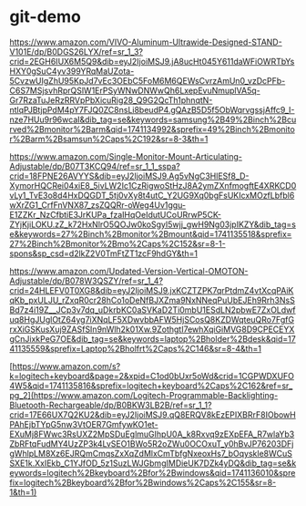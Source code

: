 # git-demo

https://www.amazon.com/VIVO-Aluminum-Ultrawide-Designed-STAND-V101E/dp/B0DGS26LYX/ref=sr_1_3?crid=2EGH6IUX6M5Q9&dib=eyJ2IjoiMSJ9.jA8ucHt045Y611daWFiOWRTbYsHXY0gSuC4yv399YRqMaUZota-5CvzwUIgZhU95KpJd7vEc3OEbC5FoM6M6QEWsCvrzAmUn0_vzDcPFb-C6S7MSjsvhRprQSlW1ErPSyWNwDNWwQh6LxepEvuNmuplVA5q-Gr7RzaTuJeRzRRVpPbXicuRig28_Q9G2QcTh1phnqtN-ntlqPJBtjpPdM4pY7FJQ0ZC8nsLi8beudP4.gQAzB5D5f5ObWqrvgssjAffc9_I-nze7HUu9r96wcaI&dib_tag=se&keywords=samsung%2B49%2Binch%2Bcurved%2Bmonitor%2Barm&qid=1741134992&sprefix=49%2Binch%2Bmonitor%2Barm%2Bsamsun%2Caps%2C192&sr=8-3&th=1



https://www.amazon.com/Single-Monitor-Mount-Articulating-Adjustable/dp/B07T3KCQ94/ref=sr_1_1_sspa?crid=18FPNE26AVYYS&dib=eyJ2IjoiMSJ9.Ag5vNgC3HlESf8_D-XymorHQCRei04xiE8_5ivLW2Ic1CzRigwoStHzJ8A2ymZXnfmogftE4XRKCD0vLy1_TvE3o8d4HxDQGDT_5tj0vXy8t4utC_Y2UG9Xq0bgFsUKIcxMOzfLbfbl6wXrZG1_CrfFnVNX87_zsZQQRr-oWeg4Uv1ggu-E1ZZKr_NzCfbtiE3JrKUPa_fzaIHqOeIdutUCoURrwP5CK-ZYjKjiLOKU.zZ_k72HxNlrO5QOJw0koSgyI5wjj_gwH9Ng03jpIKZY&dib_tag=se&keywords=27%2Binch%2Bmonitor%2Bmount&qid=1741135518&sprefix=27%2Binch%2Bmonitor%2Bmo%2Caps%2C152&sr=8-1-spons&sp_csd=d2lkZ2V0TmFtZT1zcF9hdGY&th=1



https://www.amazon.com/Updated-Version-Vertical-OMOTON-Adjustable/dp/B078W3QSZY/ref=sr_1_4?crid=24HLEFV0T0XG8&dib=eyJ2IjoiMSJ9.jxKCZTZPK7qrPtdmZ4vtXcqPAiKqKb_pxULJU_rZxqR0cr28hCo1oDeNfBJXZma9NxNNeqPuUbEJEh9Rrh3NsSBd7z4i19Z__JCp3v7dq_uDkrbKC0aSVKaD2Ti0mbU1ESdLN2pbwE7ZxOLdwfuq8HgJUglOtZ64yg7iXNqLF5XDwvbbAFW5HjSCosQ8KZDWqteuQRo7FgfGrxXiGSKusXuj9ZASfSIn9nWlh2k01Xw.9ZothgtI7ewhXqiGiMVG8D9CPECEYXgCnJixkPeG7OE&dib_tag=se&keywords=laptop%2Bholder%2Bdesk&qid=1741135559&sprefix=Laptop%2Bholfrt%2Caps%2C146&sr=8-4&th=1



[https://www.amazon.com/s?k=logitech+keyboard&page=2&xpid=C1od0bUxr5oWd&crid=1CGPWDXUFO4W5&qid=1741135816&sprefix=logitech+keyboard%2Caps%2C162&ref=sr_pg_2](https://www.amazon.com/Logitech-Programmable-Backlighting-Bluetooth-Rechargeable/dp/B0BKW3LB2B/ref=sr_1_1?crid=17E66UX7Q2KU2&dib=eyJ2IjoiMSJ9.qQ8ERQV8kEzEPIXBRrF8IObowHPAhEjbTYpG5nw3VtOER7GmfywKO1et-EXuMj8FWwc3RsUXZ2MpSDuEglmuGIhpU0A_k8Rxvq9zEXpEFA_R7wlaYb3ZbRFtqFudMY4UzZP3k4LvSEO1BWo5R2oZWu0OCOxuT_y0hBvJP76203DFjgWhlpLM8Xz6EJRQmCmqsZxXqZdMlxCmTbfgNxeoxHs7_bOqyskle8WCuSSXE1k.XxIEkb_C1YJfOD_5z1SuzLWJGbmgIMDieUK7DZk4yDQ&dib_tag=se&keywords=logitech%2Bkeyboard%2Bfor%2Bwindows&qid=1741136010&sprefix=logitech%2Bkeyboard%2Bfor%2Bwindows%2Caps%2C155&sr=8-1&th=1)



